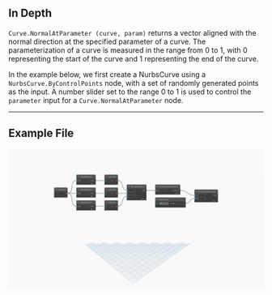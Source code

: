 ## In Depth
`Curve.NormalAtParameter (curve, param)` returns a vector aligned with the normal direction at the specified parameter of a curve. The parameterization of a curve is measured in the range from 0 to 1, with 0 representing the start of the curve and 1 representing the end of the curve. 

In the example below, we first create a NurbsCurve using a `NurbsCurve.ByControlPoints` node, with a set of randomly generated points as the input. A number slider set to the range 0 to 1 is used to control the `parameter` input for a `Curve.NormalAtParameter` node.
___
## Example File

![Curve.NormalAtParameter(curve, param](./Autodesk.DesignScript.Geometry.Curve.NormalAtParameter(curve,%20param)_img.jpg)